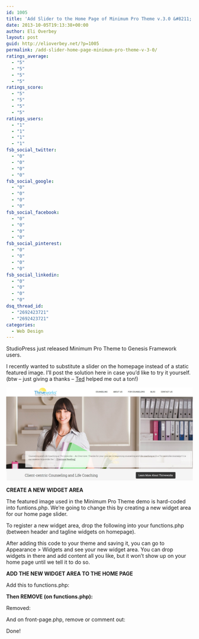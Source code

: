 ```yaml
---
id: 1005
title: 'Add Slider to the Home Page of Minimum Pro Theme v.3.0 &#8211; Updated!'
date: 2013-10-05T19:13:38+00:00
author: Eli Overbey
layout: post
guid: http://elioverbey.net/?p=1005
permalink: /add-slider-home-page-minimum-pro-theme-v-3-0/
ratings_average:
  - "5"
  - "5"
  - "5"
  - "5"
ratings_score:
  - "5"
  - "5"
  - "5"
  - "5"
ratings_users:
  - "1"
  - "1"
  - "1"
  - "1"
fsb_social_twitter:
  - "0"
  - "0"
  - "0"
  - "0"
fsb_social_google:
  - "0"
  - "0"
  - "0"
  - "0"
fsb_social_facebook:
  - "0"
  - "0"
  - "0"
  - "0"
fsb_social_pinterest:
  - "0"
  - "0"
  - "0"
  - "0"
fsb_social_linkedin:
  - "0"
  - "0"
  - "0"
  - "0"
dsq_thread_id:
  - "2692423721"
  - "2692423721"
categories:
  - Web Design
---
```

StudioPress just released Minimum Pro Theme to Genesis Framework users.

I recently wanted to substitute a slider on the homepage instead of a static featured image. I’ll post the solution here in case you’d like to try it yourself. (btw &#8211; just giving a thanks &#8211; [Ted](http://www.studiopress.com/forums/users/tedvieira/) helped me out a ton!)

![Thriveworks](/images/wp-uploads/2013/08/Thrivewors-e1377803909306.jpg)

**CREATE A NEW WIDGET AREA**

The featured image used in the Minimum Pro Theme demo is hard-coded into funtions.php. We’re going to change this by creating a new widget area for our home page slider.

To register a new widget area, drop the following into your functions.php (between header and tagline widgets on homepage).



After adding this code to your theme and saving it, you can go to Appearance > Widgets and see your new widget area. You can drop widgets in there and add content all you like, but it won’t show up on your home page until we tell it to do so.

**ADD THE NEW WIDGET AREA TO THE HOME PAGE**

Add this to functions.php:



**Then REMOVE (on functions.php):**

Removed:



And on front-page.php, remove or comment out:



Done!